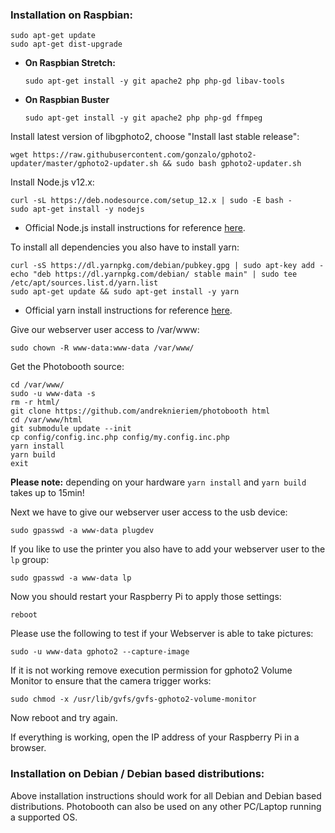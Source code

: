 ### Installation on Raspbian:
```
sudo apt-get update
sudo apt-get dist-upgrade
```

- **On Raspbian Stretch:**
  ```
  sudo apt-get install -y git apache2 php php-gd libav-tools
  ```

- **On Raspbian Buster**
  ```
  sudo apt-get install -y git apache2 php php-gd ffmpeg
  ```

Install latest version of libgphoto2, choose "Install last stable release":
```
wget https://raw.githubusercontent.com/gonzalo/gphoto2-updater/master/gphoto2-updater.sh && sudo bash gphoto2-updater.sh
```

Install Node.js v12.x:
```
curl -sL https://deb.nodesource.com/setup_12.x | sudo -E bash -
sudo apt-get install -y nodejs
```
- Official Node.js install instructions for reference [here](https://nodejs.org/en/download/package-manager/#debian-and-ubuntu-based-linux-distributions-enterprise-linux-fedora-and-snap-packages).


To install all dependencies you also have to install yarn:
```
curl -sS https://dl.yarnpkg.com/debian/pubkey.gpg | sudo apt-key add -
echo "deb https://dl.yarnpkg.com/debian/ stable main" | sudo tee /etc/apt/sources.list.d/yarn.list
sudo apt-get update && sudo apt-get install -y yarn
```
- Official yarn install instructions for reference [here](https://yarnpkg.com/lang/en/docs/install/#debian-stable).

Give our webserver user access to /var/www:
```
sudo chown -R www-data:www-data /var/www/
```

Get the Photobooth source:
```
cd /var/www/
sudo -u www-data -s
rm -r html/
git clone https://github.com/andreknieriem/photobooth html
cd /var/www/html
git submodule update --init
cp config/config.inc.php config/my.config.inc.php
yarn install
yarn build
exit
```
**Please note:** depending on your hardware `yarn install` and `yarn build` takes up to 15min!


Next we have to give our webserver user access to the usb device:
```
sudo gpasswd -a www-data plugdev
```

If you like to use the printer you also have to add your webserver user to the `lp` group:

```
sudo gpasswd -a www-data lp
```

Now you should restart your Raspberry Pi to apply those settings:
```
reboot
```

Please use the following to test if your Webserver is able to take pictures:
```
sudo -u www-data gphoto2 --capture-image
```


If it is not working remove execution permission for gphoto2 Volume Monitor to ensure that the camera trigger works:
```
sudo chmod -x /usr/lib/gvfs/gvfs-gphoto2-volume-monitor
```
Now reboot and try again.


If everything is working, open the IP address of your Raspberry Pi in a browser.


### Installation on Debian / Debian based distributions:
Above installation instructions should work for all Debian and Debian based distributions.
Photobooth can also be used on any other PC/Laptop running a supported OS.
